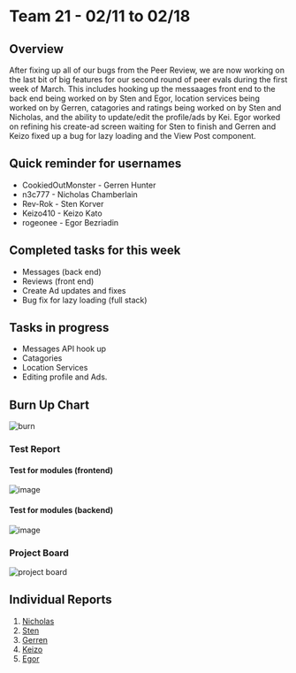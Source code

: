 # Team 21 - 02/11 to 02/18

## Overview

After fixing up all of our bugs from the Peer Review, we are now working on the last bit of big features for our second round of peer evals during the first week of March. This includes hooking up the messaages front end to the back end being worked on by Sten and Egor, location services being worked on by Gerren, catagories and ratings being worked on by Sten and Nicholas, and the ability to update/edit the profile/ads by Kei. Egor worked on refining his create-ad screen waiting for Sten to finish and Gerren and Keizo fixed up a bug for lazy loading and the View Post component. 


## Quick reminder for usernames

* CookiedOutMonster - Gerren Hunter
* n3c777 - Nicholas Chamberlain
* Rev-Rok - Sten Korver
* Keizo410 - Keizo Kato
* rogeonee - Egor Bezriadin

## Completed tasks for this week

- Messages (back end)
- Reviews (front end)
- Create Ad updates and fixes
- Bug fix for lazy loading (full stack) 
  
## Tasks in progress

- Messages API hook up
- Catagories
- Location Services
- Editing profile and Ads.


## Burn Up Chart
![burn](https://github.com/COSC-499-W2023/year-long-project-team-21/assets/44909431/ccd7f0db-e371-4063-a6f6-96cde6ffe1c6)



### Test Report

#### Test for modules (frontend)
![image](https://github.com/COSC-499-W2023/year-long-project-team-21/assets/97712961/ee3fb855-b809-4599-924e-4c15a7917d35)

#### Test for modules (backend)

![image](https://github.com/COSC-499-W2023/year-long-project-team-21/assets/112997109/294b7aa4-b33c-4774-b036-95509c98ee3e)




### Project Board
![project board](https://github.com/COSC-499-W2023/year-long-project-team-21/assets/44909431/d34961a1-10f6-4be0-b484-c51956d27643)




## Individual Reports

1. [Nicholas](../personal%20log/Nicholas_Report.md)
2. [Sten](../personal%20log/Sten_Report.md)
3. [Gerren](../personal%20log/Gerren_Report.md)
4. [Keizo](../personal%20log/Keizo_Report.md)
5. [Egor](../personal%20log/Egor_Report.md)
